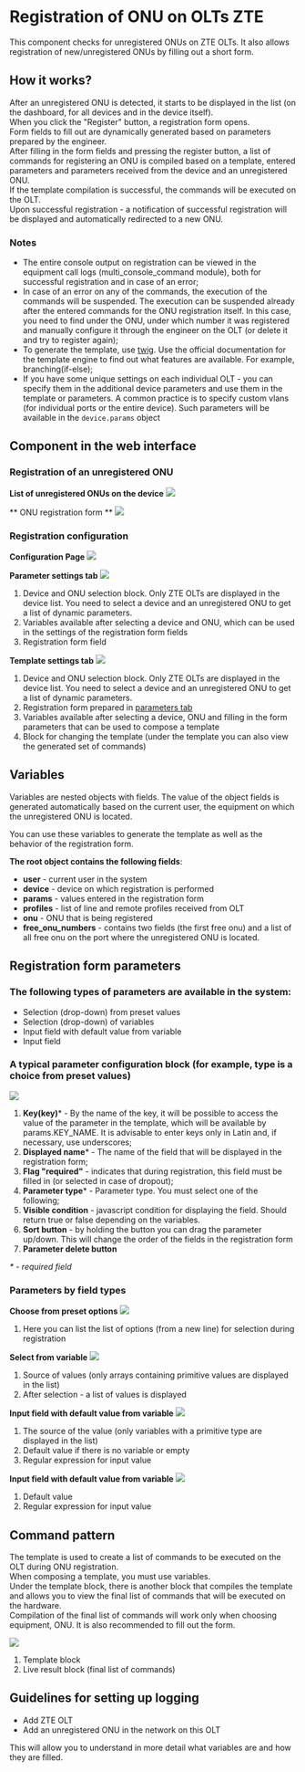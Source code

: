 # Registration of ONU on OLTs ZTE
This component checks for unregistered ONUs on ZTE OLTs.
It also allows registration of new/unregistered ONUs by filling out a short form.

## How it works?
After an unregistered ONU is detected, it starts to be displayed in the list (on the dashboard, for all devices and in the device itself).     
When you click the "Register" button, a registration form opens.    
Form fields to fill out are dynamically generated based on parameters prepared by the engineer.     
After filling in the form fields and pressing the register button, a list of commands for registering an ONU is compiled based on a template, entered parameters and parameters received from the device and an unregistered ONU.     
If the template compilation is successful, the commands will be executed on the OLT.     
Upon successful registration - a notification of successful registration will be displayed and automatically redirected to a new ONU.    

### Notes

* The entire console output on registration can be viewed in the equipment call logs (multi_console_command module), both for successful registration and in case of an error;
* In case of an error on any of the commands, the execution of the commands will be suspended.
  The execution can be suspended already after the entered commands for the ONU registration itself.
  In this case, you need to find under the ONU, under which number it was registered and manually configure it through the engineer on the OLT (or delete it and try to register again);
* To generate the template, use [twig](https://twig.symfony.com/). Use the official documentation for the template engine to find out what features are available. For example, branching(if-else);
* If you have some unique settings on each individual OLT - you can specify them in the additional device parameters and use them in the template or parameters. A common practice is to specify custom vlans (for individual ports or the entire device). Such parameters will be available in the `device.params` object


## Component in the web interface
### Registration of an unregistered ONU
**List of unregistered ONUs on the device**
![](../assets/zte_unreg_list.png)

** ONU registration form **
![](../assets/zte_reg_form.png)<a id="reg_form"></a>

### Registration configuration
**Configuration Page**
![](../assets/zte_reg_conf_global.png)

**Parameter settings tab**<a id="config_params"></a>
![](../assets/zte_reg_form_params_block.png)

1. Device and ONU selection block. Only ZTE OLTs are displayed in the device list. You need to select a device and an unregistered ONU to get a list of dynamic parameters.
2. Variables available after selecting a device and ONU, which can be used in the settings of the registration form fields
3. Registration form field

**Template settings tab**<a id="config_template"></a>
![](../assets/zte_reg_conf_template.png)

1. Device and ONU selection block. Only ZTE OLTs are displayed in the device list. You need to select a device and an unregistered ONU to get a list of dynamic parameters.
2. Registration form prepared in [parameters tab](#config_params)
3. Variables available after selecting a device, ONU and filling in the form parameters that can be used to compose a template
4. Block for changing the template (under the template you can also view the generated set of commands)

## Variables
Variables are nested objects with fields.
The value of the object fields is generated automatically based on the current user, the equipment on which the unregistered ONU is located.

You can use these variables to generate the template as well as the behavior of the registration form.

**The root object contains the following fields**:

* **user** - current user in the system
* **device** - device on which registration is performed
* **params** - values entered in the registration form
* **profiles** - list of line and remote profiles received from OLT
* **onu** - ONU that is being registered
* **free_onu_numbers** - contains two fields (the first free onu) and a list of all free onu on the port where the unregistered ONU is located.



## Registration form parameters
### The following types of parameters are available in the system:
* Selection (drop-down) from preset values
* Selection (drop-down) of variables
* Input field with default value from variable
* Input field


### A typical parameter configuration block (for example, type is a choice from preset values)
![](../assets/zte_param.png)

1. **Key(key)*** - By the name of the key, it will be possible to access the value of the parameter in the template, which will be available by params.KEY_NAME. It is advisable to enter keys only in Latin and, if necessary, use underscores;
2. **Displayed name*** - The name of the field that will be displayed in the registration form;
3. **Flag "required"** - indicates that during registration, this field must be filled in (or selected in case of dropout);
4. **Parameter type*** - Parameter type. You must select one of the following;
5. **Visible condition** - javascript condition for displaying the field. Should return true or false depending on the variables.
6. **Sort button** - by holding the button you can drag the parameter up/down. This will change the order of the fields in the registration form
7. **Parameter delete button**

_* - required field_

### Parameters by field types
**Choose from preset options**
![](../assets/zte_param_choose_from_predefined.png)

1. Here you can list the list of options (from a new line) for selection during registration

**Select from variable**
![](../assets/zte_param_choose_from_variable.png)

1. Source of values (only arrays containing primitive values are displayed in the list)
2. After selection - a list of values is displayed

**Input field with default value from variable**
![](../assets/zte_param_input_from_variable.png)

1. The source of the value (only variables with a primitive type are displayed in the list)
2. Default value if there is no variable or empty
3. Regular expression for input value


**Input field with default value from variable**
![](../assets/zte_param_input.png)

1. Default value
2. Regular expression for input value


## Command pattern
The template is used to create a list of commands to be executed on the OLT during ONU registration.     
When composing a template, you must use variables.     
Under the template block, there is another block that compiles the template and allows you to view the final list of commands that will be executed on the hardware.     
Compilation of the final list of commands will work only when choosing equipment, ONU. It is also recommended to fill out the form.     

![](../assets/zte_template_with_live.png)

1. Template block
2. Live result block (final list of commands)

## Guidelines for setting up logging
* Add ZTE OLT
* Add an unregistered ONU in the network on this OLT

This will allow you to understand in more detail what variables are and how they are filled.